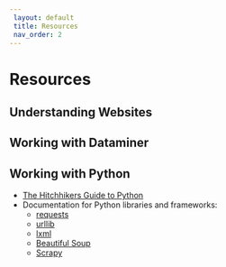 ```yaml
---
 layout: default
 title: Resources
 nav_order: 2
---
```


# Resources

## Understanding Websites

## Working with Dataminer

## Working with Python
* <a href="https://docs.python-guide.org/">The Hitchhikers Guide to Python</a>
* Documentation for Python libraries and frameworks:
  * <a href="https://requests.readthedocs.io/en/master/">requests</a>
  * <a href="https://docs.python.org/2/library/urllib.html">urllib</a>
  * <a href="https://lxml.de/">lxml<a/>
  * <a href="https://www.crummy.com/software/BeautifulSoup/bs4/doc/">Beautiful Soup</a>
  * <a href="https://scrapy.org/">Scrapy</a>
